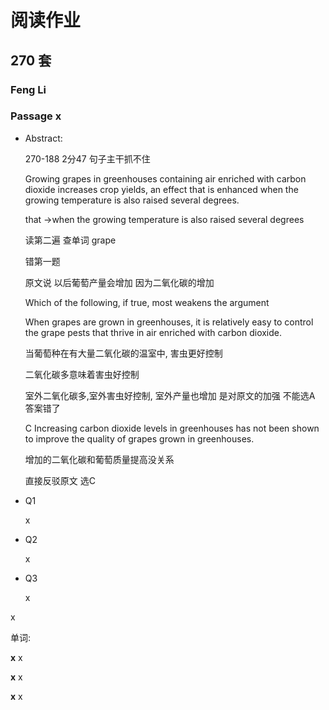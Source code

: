 # 阅读作业

## 270 套

### Feng Li

### Passage x

- Abstract:

  270-188 2分47  句子主干抓不住

  Growing grapes in greenhouses containing air enriched with carbon dioxide increases crop yields, an effect that is enhanced when the growing temperature is also raised several degrees. 

  that ->when the growing temperature is also raised several degrees

  读第二遍 查单词 grape

  错第一题

  原文说 以后葡萄产量会增加 因为二氧化碳的增加

  Which of the following, if true, most weakens the argument

  When grapes are grown in greenhouses, it is relatively easy to control the grape pests that thrive in air enriched with carbon dioxide.

  当葡萄种在有大量二氧化碳的温室中, 害虫更好控制 

  二氧化碳多意味着害虫好控制

  室外二氧化碳多,室外害虫好控制, 室外产量也增加  是对原文的加强 不能选A　答案错了

  C Increasing carbon dioxide levels in greenhouses has not been shown to improve the quality of grapes grown in greenhouses.

  增加的二氧化碳和葡萄质量提高没关系

  直接反驳原文 选C

  

- Q1

  x

- Q2

  x

- Q3

  x

x

单词:

**x** x

**x** x

**x** x